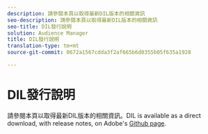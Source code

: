 ```yaml
---
description: 請參閱本頁以取得最新DIL版本的相關資訊
seo-description: 請參閱本頁以取得最新DIL版本的相關資訊
seo-title: DIL發行說明
solution: Audience Manager
title: DIL發行說明
translation-type: tm+mt
source-git-commit: 0672a1567cdda3f2af665b6d0355b05f635a1928

---
```



# DIL發行說明

請參閱本頁以取得最新DIL版本的相關資訊。DIL is available as a direct download, with release notes, on Adobe's [Github page](https://github.com/Adobe-Marketing-Cloud/dil/releases).

